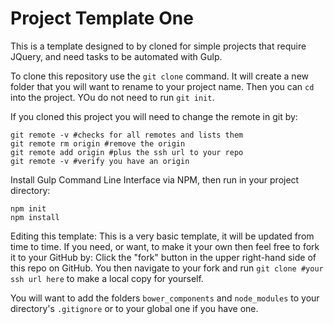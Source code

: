 # Project Template One

This is a template designed to by cloned for simple projects that require JQuery, and need tasks to be automated with Gulp.


To clone this repository use the `git clone` command. It will create a new folder that you will want to rename to your project name. Then you can `cd` into the project. YOu do not need to run `git init`.

If you cloned this project you will need to change the remote in git by:
```
git remote -v #checks for all remotes and lists them
git remote rm origin #remove the origin
git remote add origin #plus the ssh url to your repo
git remote -v #verify you have an origin
```
Install Gulp Command Line Interface via NPM, then run in your project directory:
```
npm init 
npm install
```

Editing this template:
This is a very basic template, it will be updated from time to time. If you need, or want, to make it your own then feel free to fork it to your GitHub by:
Click the "fork" button in the upper right-hand side of this repo on GitHub. You then navigate to your fork and run `git clone #your ssh url here` to make a local copy for yourself.  

You will want to add the folders `bower_components` and `node_modules` to your directory's `.gitignore` or to your global one if you have one. 